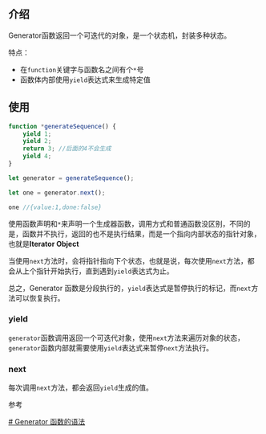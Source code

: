 ## 介绍

Generator函数返回一个可迭代的对象，是一个状态机，封装多种状态。

特点：
* 在`function`关键字与函数名之间有个`*`号
* 函数体内部使用`yield`表达式来生成特定值

## 使用
```js
function *generateSequence() {
    yield 1;
    yield 2;
    return 3; //后面的4不会生成
    yield 4;
}

let generator = generateSequence();

let one = generator.next();

one //{value:1,done:false}
```
 使用函数声明和`*`来声明一个生成器函数，调用方式和普通函数没区别，不同的是，函数并不执行，返回的也不是执行结果，而是一个指向内部状态的指针对象，也就是**Iterator Object**

当使用`next`方法时，会将指针指向下个状态，也就是说，每次使用`next`方法，都会从上个指针开始执行，直到遇到`yield`表达式为止。

总之，Generator 函数是分段执行的，`yield`表达式是暂停执行的标记，而`next`方法可以恢复执行。




### yield
`generator`函数调用返回一个可迭代对象，使用`next`方法来遍历对象的状态，`generator`函数内部就需要使用`yield`表达式来暂停`next`方法执行。

### next
每次调用`next`方法，都会返回`yield`生成的值。


参考

[# Generator 函数的语法](https://wangdoc.com/es6/generator.html)
